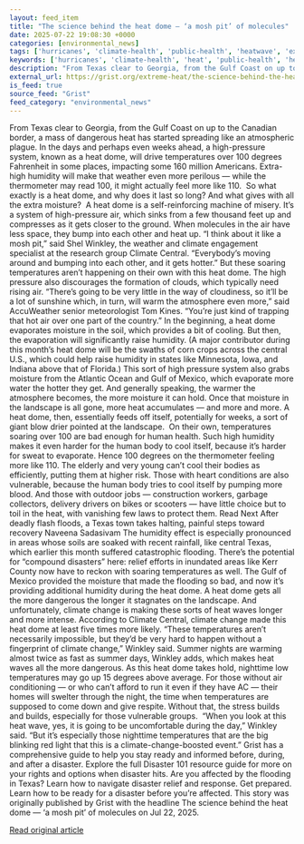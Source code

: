 ```yaml
---
layout: feed_item
title: "The science behind the heat dome — ‘a mosh pit’ of molecules"
date: 2025-07-22 19:08:30 +0000
categories: [environmental_news]
tags: ['hurricanes', 'climate-health', 'public-health', 'heatwave', 'extreme-weather', 'flooding', 'atlantic-region', 'urgent', 'year-2025']
keywords: ['hurricanes', 'climate-health', 'heat', 'public-health', 'heatwave', 'extreme-weather', 'behind', 'science']
description: "From Texas clear to Georgia, from the Gulf Coast on up to the Canadian border, a mass of dangerous heat has started spreading like an atmospheric plague"
external_url: https://grist.org/extreme-heat/the-science-behind-the-heat-dome-a-mosh-pit-of-molecules/
is_feed: true
source_feed: "Grist"
feed_category: "environmental_news"
---
```


From Texas clear to Georgia, from the Gulf Coast on up to the Canadian border, a mass of dangerous heat has started spreading like an atmospheric plague. In the days and perhaps even weeks ahead, a high-pressure system, known as a heat dome, will drive temperatures over 100 degrees Fahrenheit in some places, impacting some 160 million Americans. Extra-high humidity will make that weather even more perilous — while the thermometer may read 100, it might actually feel more like 110.&nbsp; So what exactly is a heat dome, and why does it last so long? And what gives with all the extra moisture?&nbsp; A heat dome is a self-reinforcing machine of misery. It’s a system of high-pressure air, which sinks from a few thousand feet up and compresses as it gets closer to the ground. When molecules in the air have less space, they bump into each other and heat up. “I think about it like a mosh pit,” said Shel Winkley, the weather and climate engagement specialist at the research group Climate Central. “Everybody&#8217;s moving around and bumping into each other, and it gets hotter.” But these soaring temperatures aren’t happening on their own with this heat dome. The high pressure also discourages the formation of clouds, which typically need rising air. “There&#8217;s going to be very little in the way of cloudiness, so it&#8217;ll be a lot of sunshine which, in turn, will warm the atmosphere even more,” said AccuWeather senior meteorologist Tom Kines. “You’re just kind of trapping that hot air over one part of the country.” In the beginning, a heat dome evaporates moisture in the soil, which provides a bit of cooling. But then, the evaporation will significantly raise humidity. (A major contributor during this month’s heat dome will be the swaths of corn crops across the central U.S., which could help raise humidity in states like Minnesota, Iowa, and Indiana above that of Florida.) This sort of high pressure system also grabs moisture from the Atlantic Ocean and Gulf of Mexico, which evaporate more water the hotter they get. And generally speaking, the warmer the atmosphere becomes, the more moisture it can hold. Once that moisture in the landscape is all gone, more heat accumulates — and more and more. A heat dome, then, essentially feeds off itself, potentially for weeks, a sort of giant blow drier pointed at the landscape.&nbsp; On their own, temperatures soaring over 100 are bad enough for human health. Such high humidity makes it even harder for the human body to cool itself, because it’s harder for sweat to evaporate. Hence 100 degrees on the thermometer feeling more like 110. The elderly and very young can’t cool their bodies as efficiently, putting them at higher risk. Those with heart conditions are also vulnerable, because the human body tries to cool itself by pumping more blood. And those with outdoor jobs — construction workers, garbage collectors, delivery drivers on bikes or scooters — have little choice but to toil in the heat, with vanishing few laws to protect them. Read Next After deadly flash floods, a Texas town takes halting, painful steps toward recovery Naveena Sadasivam The humidity effect is especially pronounced in areas whose soils are soaked with recent rainfall, like central Texas, which earlier this month suffered catastrophic flooding. There’s the potential for “compound disasters” here: relief efforts in inundated areas like Kerr County now have to reckon with soaring temperatures as well. The Gulf of Mexico provided the moisture that made the flooding so bad, and now it’s providing additional humidity during the heat dome. A heat dome gets all the more dangerous the longer it stagnates on the landscape. And unfortunately, climate change is making these sorts of heat waves longer and more intense. According to Climate Central, climate change made this heat dome at least five times more likely. “These temperatures aren&#8217;t necessarily impossible, but they&#8217;d be very hard to happen without a fingerprint of climate change,” Winkley said. Summer nights are warming almost twice as fast as summer days, Winkley adds, which makes heat waves all the more dangerous. As this heat dome takes hold, nighttime low temperatures may go up 15 degrees above average. For those without air conditioning — or who can’t afford to run it even if they have AC — their homes will swelter through the night, the time when temperatures are supposed to come down and give respite. Without that, the stress builds and builds, especially for those vulnerable groups.&nbsp; “When you look at this heat wave, yes, it is going to be uncomfortable during the day,” Winkley said. “But it&#8217;s especially those nighttime temperatures that are the big blinking red light that this is a climate-change-boosted event.” Grist has&nbsp;a comprehensive guide&nbsp;to help you stay ready and informed before, during, and after a disaster. Explore the full Disaster 101 resource guide for more on your rights and options when disaster hits. Are you affected by the flooding in Texas? Learn how to navigate disaster relief and response. Get prepared. Learn how to be ready for a disaster before you’re affected. This story was originally published by Grist with the headline The science behind the heat dome — ‘a mosh pit’ of molecules on Jul 22, 2025.

[Read original article](https://grist.org/extreme-heat/the-science-behind-the-heat-dome-a-mosh-pit-of-molecules/)
